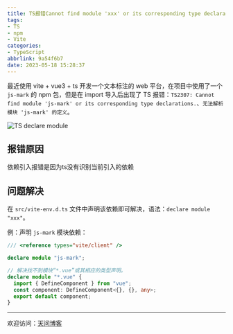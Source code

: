 ```yaml
---
title: TS报错Cannot find module 'xxx' or its corresponding type declarations
tags:
- TS
- npm
- Vite
categories:
- TypeScript
abbrlink: 9a54f6b7
date: 2023-05-18 15:28:37
---
```


最近使用 vite + vue3 + ts 开发一个文本标注的 web 平台，在项目中使用了一个 `js-mark` 的 npm 包，但是在 import 导入后出现了 TS 报错：`TS2307: Cannot find module 'js-mark' or its corresponding type declarations.`、`无法解析模块 'js-mark' 的定义`。

![TS declare module](https://tiven.cn/static/img/img-ts-01-Xyj6BEm7dx6FDpFKrbJGp.jpg)

<!-- more -->

## 报错原因

依赖引入报错是因为ts没有识别当前引入的依赖

## 问题解决

在 `src/vite-env.d.ts` 文件中声明该依赖即可解决，语法：`declare module "xxx"`。

例：声明 `js-mark` 模块依赖：

```ts
/// <reference types="vite/client" />

declare module "js-mark";

// 解决找不到模块“*.vue”或其相应的类型声明。
declare module "*.vue" {
  import { DefineComponent } from "vue";
  const component: DefineComponent<{}, {}, any>;
  export default component;
}
```


---

欢迎访问：[天问博客](https://tiven.cn/p/9a54f6b7/ "天问博客-专注于大前端技术")

